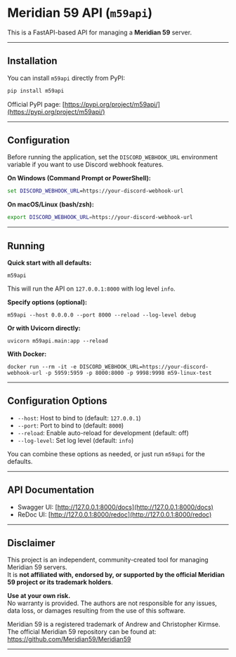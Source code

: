 # Meridian 59 API (`m59api`)

This is a FastAPI-based API for managing a **Meridian 59** server.

---

## Installation

You can install `m59api` directly from PyPI:

```sh
pip install m59api
```

Official PyPI page: [https://pypi.org/project/m59api/](https://pypi.org/project/m59api/)

---

## Configuration

Before running the application, set the `DISCORD_WEBHOOK_URL` environment variable if you want to use Discord webhook features.

**On Windows (Command Prompt or PowerShell):**
```cmd
set DISCORD_WEBHOOK_URL=https://your-discord-webhook-url
```

**On macOS/Linux (bash/zsh):**
```bash
export DISCORD_WEBHOOK_URL=https://your-discord-webhook-url
```

---

## Running

**Quick start with all defaults:**
```
m59api
```
This will run the API on `127.0.0.1:8000` with log level `info`.

**Specify options (optional):**
```
m59api --host 0.0.0.0 --port 8000 --reload --log-level debug
```

**Or with Uvicorn directly:**
```
uvicorn m59api.main:app --reload
```

**With Docker:**
```
docker run --rm -it -e DISCORD_WEBHOOK_URL=https://your-discord-webhook-url -p 5959:5959 -p 8000:8000 -p 9998:9998 m59-linux-test
```

---

## Configuration Options

- `--host`: Host to bind to (default: `127.0.0.1`)
- `--port`: Port to bind to (default: `8000`)
- `--reload`: Enable auto-reload for development (default: off)
- `--log-level`: Set log level (default: `info`)

You can combine these options as needed, or just run `m59api` for the defaults.

---

## API Documentation

- Swagger UI: [http://127.0.0.1:8000/docs](http://127.0.0.1:8000/docs)
- ReDoc UI: [http://127.0.0.1:8000/redoc](http://127.0.0.1:8000/redoc)

---

## Disclaimer

This project is an independent, community-created tool for managing Meridian 59 servers.  
It is **not affiliated with, endorsed by, or supported by the official Meridian 59 project or its trademark holders**.

**Use at your own risk.**  
No warranty is provided. The authors are not responsible for any issues, data loss, or damages resulting from the use of this software.

Meridian 59 is a registered trademark of Andrew and Christopher Kirmse.  
The official Meridian 59 repository can be found at:  
https://github.com/Meridian59/Meridian59

---
